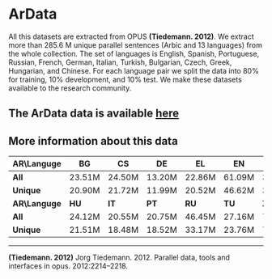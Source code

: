 # ArData



All this datasets are extracted from OPUS **(Tiedemann. 2012)**. We extract more than 285.6 M unique parallel sentences (Arbic and 13 languages) from the whole collection. The set of languages is English, Spanish, Portuguese, Russian, French, German, Italian, Turkish, Bulgarian, Czech, Greek, Hungarian, and Chinese.  For each language pair we split the data into 80% for training, 10% development, and 10% test. We make these datasets available to the research community.

## The ArData data is available [here](https://drive.google.com/drive/folders/1H_JMfzn3MKZ7Ta0hutzQqkSq5TlZfOin?usp=sharing)



## More information about this data

| **AR\Languge** | BG | CS | DE | EL | EN | ES |FR|
| ------  | ------ | ------- | ------ | ----  | ------ | ------- | ------- | 
| **All**      | 23.51M | 24.50M | 13.20M | 22.86M| 61.09M | 34.63M |  51.14M |       
| **Unique**      | 20.90M | 21.72M | 11.99M | 20.52M| 46.62M | 31.52M | 42.05M |
|  **AR\Languge**  | **HU** | **IT** | **PT** | **RU** | **TU** |**ZH** |**-** |
| **All**          | 24.12M | 20.55M |20.75M | 46.45M | 27.16M| 7.91M |-|
| **Unique**       | 21.51M | 18.48M | 18.52M | 33.17M | 23.76M | 7.38M |-|

---

**(Tiedemann. 2012)** Jorg Tiedemann. 2012. Parallel data, tools and interfaces in opus. 2012:2214–2218.
